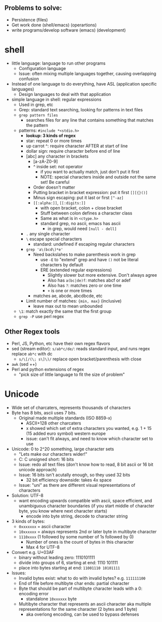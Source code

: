 ## Problems to solve:
- Persistence (files)
- Get work done (shell/emacs) (operartions)
- write programs/develop software (emacs) (development)
# shell
- little language: language to run other programs
	- Configuration language
	- Issue: often mixing multiple languages together, causing overlapping confusion
- Instead of one language to do everything, have ASL (application specific languages)
	- Design languages to deal with that application
- simple language in shell: regular expressions
	- Used in grep, etc
	- Grep: standard text searching, looking for patterns in text files
	- `grep pattern files`
		- searches files for any line that contains something that matches the pattern
	- patterns: `#include *<stdio.h>`
		- **lookup: 3 kinds of regex**
		- star: repeat 0 or more times
		- up carrot ^: require character AFTER at start of line
		- dollar sign: require character before end of line
		- [abc] any character in brackets
			- [a-zA-Z0-9] 
			- ^ inside set: not operator
				- if you want to actually match, just don't put it first
				- NOTE: special characters inside and outside not the same set! Be careful
			- Order doesn't matter
			- Putting bracket in bracket expression: put it first `[][{}()]`
			- Minus sign escaping: put it last or first `[^-az]`
			- `[[:alpha:]]`, `[[:digits:]]`
				- with open bracket, colon + close bracket
				- Stuff between colon defines a character class
				- Same as what is in `<ctype.h>`
				- standard grep, no ascii, emacs has ascii
					- in grep, would need `[null - dell]`
		- `.` any single character
		- `\` escape special characters
			- standard: undefined if escaping regular characters
		- `grep 'a\(bcd\)*e'`
			- Need backslahes to make parenthesis work in grep
				- use `-E` to "extend" grep and have `()` not be literal characters by default
				- ERE (extended regular expressions)
					- Slightly slower but more extensive. Don't always agree
					- Also has `a(bc|de)f`: matches abcf or adef
					- Also has `?`: matches zero or one time
					- `+` is one or more times
			- matches ae, abcde, abcdbcde, etc
		- Limit number of matches: `{min, max}` (inclusive)
			- leave max out to mean unbounded
	- `\1`: match exactly the same that the first group
	- `grep -P` use perl regex
## Other Regex tools
- Perl, JS, Python, etc have their own regex flavors
- sed (stream editor): `s/ab*c/de/`: reads standard input, and runs regex replace `ab*c` with dc
	- `s/\[/(\; s\]\)/` replace open bracket/parenthesis with close
- `awk` (sed ++)
- Perl and python extensions of regex
	- "pick size of little language to fit the size of problem"
# Unicode
- Wide set of charcaters, represents thousands of characters
- Byte has 8 bits, ascii uses 7 bits.
	- Original made multiple standards (ISO 8859-x)
		- ASCII+128 other charcaters
		- x showed which set of extra characters you wanted, e.g. 1 + 15 (15 added euro symbol) western europe
		- issue: can't fit always, and need to know which character set to use
- Unicode: 0 to 2^20 something, large character sets
	- "Lets make our characters wider!"
	- C: C unsigned short: 16 bits
	- Issue: redo all text files (don't know how to read, 8 bit ascii or 16 bit unicode approach)
	- Issue: 16 bits isn't acutally enough, so they used 32 bits
		- 32 bit efficiency downside: takes 4x space
	- Issue: "uni" as there are different visual representations of characters
- Solution: UTF-8
	- want encoding upwards compatible with ascii, space efficient, and unambiguous character boundaries (if you start middle of character byte, you know where next character starts)
		- encode into byte string, decode to character string
- 3 kinds of bytes:
	- `0xxxxxxx` = ascii character
	- `10xxxxxx` = always represents 2nd or later byte in multibyte character
	- `1110xxxx` (1 followed by some number of 1s followed by 0)
		- Number of ones is the count of bytes in this character 
		- Max 4 for UTF-8
- Convert e.g. U+03AF
	- binary without leading zero: 	1110101111
	- divide into groups of 6, starting at end: 1110 101111
	- place into bytes starting at end: `11001110 10101111`
- Issues:
	- Invalid bytes exist: what to do with invalid bytes? e.g. `111111100`
	- End of file before multibyte char ends: partial character
	- Byte that should be part of multibyte character leads with a 0: encoding error
		- standalone `10xxxxxx` byte
	- Multibyte character that represents an ascii character aka multiple representations for the same character (2 bytes and 1 byte)
		- aka overlong encoding, can be used to bypass defenses